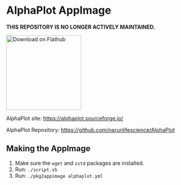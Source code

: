 # AlphaPlot AppImage

**THIS REPOSITORY IS NO LONGER ACTIVELY MAINTAINED.**

<a href='https://flathub.org/apps/details/io.github.narunlifescience.AlphaPlot'><img width='200' alt='Download on Flathub' src='https://flathub.org/assets/badges/flathub-badge-en.png'/></a>

AlphaPlot site: https://alphaplot.sourceforge.io/ 

AlphaPlot Repository: https://github.com/narunlifescience/AlphaPlot

## Making the AppImage

1. Make sure the `wget` and `zstd` packages are installed.
1. Run: `./script.sh`
1. Run: `./pkg2appimage alphaplot.yml`
